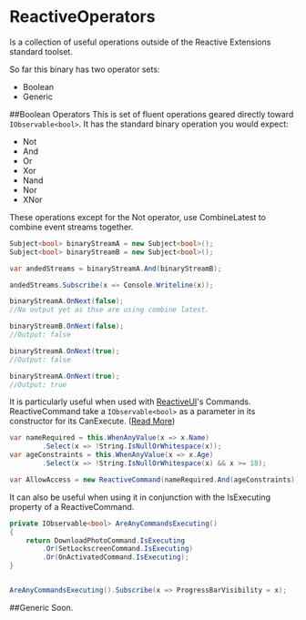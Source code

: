 # ReactiveOperators

Is a collection of useful operations outside of the Reactive Extensions standard toolset.

So far this binary has two operator sets:

- Boolean
- Generic

##Boolean Operators
This is set of fluent operations geared directly toward ```IObservable<bool>```. It has the standard binary operation you would expect:
- Not
- And
- Or
- Xor
- Nand
- Nor
- XNor

These operations except for the Not operator, use CombineLatest to combine event streams together.

```cs
Subject<bool> binaryStreamA = new Subject<bool>();
Subject<bool> binaryStreamB = new Subject<bool>();

var andedStreams = binaryStreamA.And(binaryStreamB);

andedStreams.Subscribe(x => Console.Writeline(x));

binaryStreamA.OnNext(false);
//No output yet as thse are using combine latest.

binaryStreamB.OnNext(false);
//Output: false

binaryStreamA.OnNext(true);
//Output: false

binaryStreamA.OnNext(true);
//Output: true
```


It is particularly useful when used with [ReactiveUI](http://www.reactiveui.net)'s Commands. ReactiveCommand take a ```IObservable<bool>``` as a parameter in its constructor for its CanExecute. ([Read More](https://github.com/reactiveui/ReactiveUI/blob/docs/docs/basics/reactive-command.md#canexecute-via-observable))

```cs
var nameRequired = this.WhenAnyValue(x => x.Name)
        .Select(x => !String.IsNullOrWhitespace(x));
var ageConstraints = this.WhenAnyValue(x => x.Age)
        .Select(x => !String.IsNullOrWhitespace(x) && x >= 18);

var AllowAccess = new ReactiveCommand(nameRequired.And(ageConstraints));
```

It can also be useful when using it in conjunction with the IsExecuting property of a ReactiveCommand.

```cs
private IObservable<bool> AreAnyCommandsExecuting()
{
    return DownloadPhotoCommand.IsExecuting
        .Or(SetLockscreenCommand.IsExecuting)
        .Or(OnActivatedCommand.IsExecuting);
}


AreAnyCommandsExecuting().Subscribe(x => ProgressBarVisibility = x);


```

##Generic
Soon.

